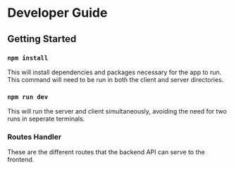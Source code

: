 # Developer Guide

## Getting Started

### `npm install`

This will install dependencies and packages necessary for the app to run. This command will need to be run in both the client and server directories.

### `npm run dev`

This will run the server and client simultaneously, avoiding the need for two runs in seperate terminals.

### Routes Handler

These are the different routes that the backend API can serve to the frontend.


